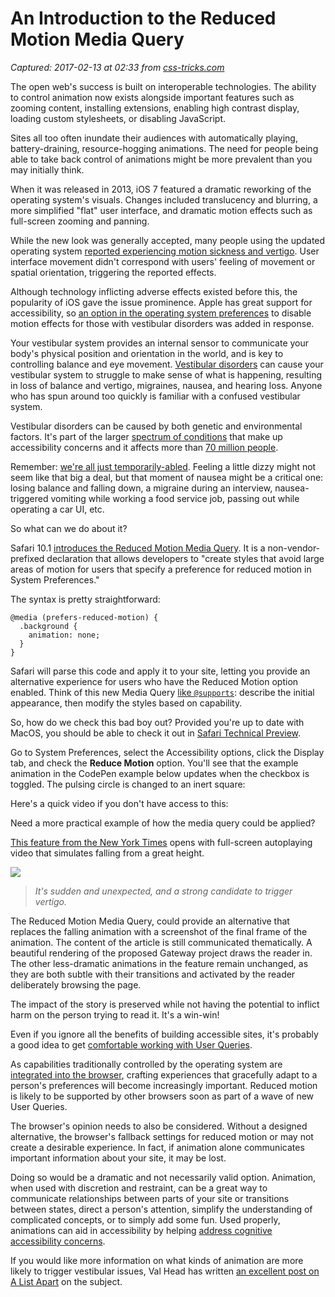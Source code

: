 # An Introduction to the Reduced Motion Media Query

_Captured: 2017-02-13 at 02:33 from [css-tricks.com](https://css-tricks.com/introduction-reduced-motion-media-query/)_

The open web's success is built on interoperable technologies. The ability to control animation now exists alongside important features such as zooming content, installing extensions, enabling high contrast display, loading custom stylesheets, or disabling JavaScript.

Sites all too often inundate their audiences with automatically playing, battery-draining, resource-hogging animations. The need for people being able to take back control of animations might be more prevalent than you may initially think.

When it was released in 2013, iOS 7 featured a dramatic reworking of the operating system's visuals. Changes included translucency and blurring, a more simplified "flat" user interface, and dramatic motion effects such as full-screen zooming and panning.

While the new look was generally accepted, many people using the updated operating system [reported experiencing motion sickness and vertigo](http://simplyaccessible.com/article/balance-awareness/). User interface movement didn't correspond with users' feeling of movement or spatial orientation, triggering the reported effects.

Although technology inflicting adverse effects existed before this, the popularity of iOS gave the issue prominence. Apple has great support for accessibility, so [an option in the operating system preferences](https://support.apple.com/en-us/HT202655) to disable motion effects for those with vestibular disorders was added in response.

Your vestibular system provides an internal sensor to communicate your body's physical position and orientation in the world, and is key to controlling balance and eye movement. [Vestibular disorders](http://a11yproject.com/posts/understanding-vestibular-disorders/) can cause your vestibular system to struggle to make sense of what is happening, resulting in loss of balance and vertigo, migraines, nausea, and hearing loss. Anyone who has spun around too quickly is familiar with a confused vestibular system.

Vestibular disorders can be caused by both genetic and environmental factors. It's part of the larger [spectrum of conditions](http://webaim.org/intro/) that make up accessibility concerns and it affects more than [70 million people](http://vestibular.org/understanding-vestibular-disorder).

Remember: [we're all just temporarily-abled](https://uxmag.com/articles/we-re-just-temporarily-abled). Feeling a little dizzy might not seem like that big a deal, but that moment of nausea might be a critical one: losing balance and falling down, a migraine during an interview, nausea-triggered vomiting while working a food service job, passing out while operating a car UI, etc.

So what can we do about it?

Safari 10.1 [introduces the Reduced Motion Media Query](https://developer.apple.com/library/prerelease/content/releasenotes/General/WhatsNewInSafari/Articles/Safari_10_1.html#//apple_ref/doc/uid/TP40014305-CH12-DontLinkElementID_60). It is a non-vendor-prefixed declaration that allows developers to "create styles that avoid large areas of motion for users that specify a preference for reduced motion in System Preferences."

The syntax is pretty straightforward:
    
    
    @media (prefers-reduced-motion) {
      .background {
        animation: none;
      }
    }

Safari will parse this code and apply it to your site, letting you provide an alternative experience for users who have the Reduced Motion option enabled. Think of this new Media Query [like `@supports`](https://www.lottejackson.com/learning/supports-will-change-your-life): describe the initial appearance, then modify the styles based on capability.

So, how do we check this bad boy out? Provided you're up to date with MacOS, you should be able to check it out in [Safari Technical Preview](https://developer.apple.com/safari/technology-preview/).

Go to System Preferences, select the Accessibility options, click the Display tab, and check the **Reduce Motion** option. You'll see that the example animation in the CodePen example below updates when the checkbox is toggled. The pulsing circle is changed to an inert square:

Here's a quick video if you don't have access to this:

Need a more practical example of how the media query could be applied?

[This feature from the New York Times](https://www.nytimes.com/interactive/2016/09/30/opinion/penn-station-reborn.html?_r=1) opens with full-screen autoplaying video that simulates falling from a great height.

![](https://cdn.css-tricks.com/wp-content/uploads/2017/02/falling.jpg)

> _It's sudden and unexpected, and a strong candidate to trigger vertigo._

The Reduced Motion Media Query, could provide an alternative that replaces the falling animation with a screenshot of the final frame of the animation. The content of the article is still communicated thematically. A beautiful rendering of the proposed Gateway project draws the reader in. The other less-dramatic animations in the feature remain unchanged, as they are both subtle with their transitions and activated by the reader deliberately browsing the page.

The impact of the story is preserved while not having the potential to inflict harm on the person trying to read it. It's a win-win!

Even if you ignore all the benefits of building accessible sites, it's probably a good idea to get [comfortable working with User Queries](https://decadecity.net/blog/2015/06/28/user-queries).

As capabilities traditionally controlled by the operating system are [integrated into the browser](https://whatwebcando.today/), crafting experiences that gracefully adapt to a person's preferences will become increasingly important. Reduced motion is likely to be supported by other browsers soon as part of a wave of new User Queries.

The browser's opinion needs to also be considered. Without a designed alternative, the browser's fallback settings for reduced motion or may not create a desirable experience. In fact, if animation alone communicates important information about your site, it may be lost.

Doing so would be a dramatic and not necessarily valid option. Animation, when used with discretion and restraint, can be a great way to communicate relationships between parts of your site or transitions between states, direct a person's attention, simplify the understanding of complicated concepts, or to simply add some fun. Used properly, animations can aid in accessibility by helping [address cognitive accessibility concerns](http://webaim.org/articles/cognitive/).

If you would like more information on what kinds of animation are more likely to trigger vestibular issues, Val Head has written [an excellent post on A List Apart](http://alistapart.com/article/designing-safer-web-animation-for-motion-sensitivity) on the subject.
